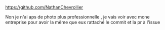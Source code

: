 https://github.com/NathanChevrollier

Non je n'ai aps de photo plus professionnelle , je vais voir avec mone entreprise pour avoir la même que eux
rattaché le commit et la pr à l'issue